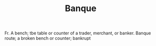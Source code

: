 ---
title: Banque
letter: B
permalink: "/definitions/banque.html"
body: Fr. A bench; tbe table or counter of a trader, merchant, or banker. Banque route;
  a broken bench or counter; bankrupt
published_at: '2018-07-07'
layout: post
---